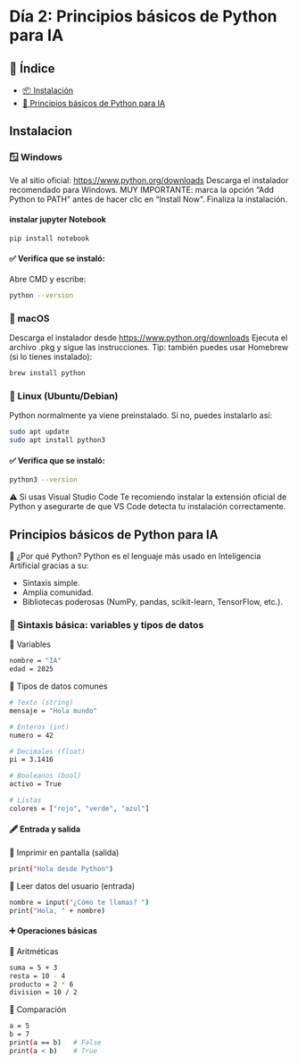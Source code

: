 # Día 2: Principios básicos de Python para IA

## 📌 Índice

- [📦 Instalación](#-instalación)
- [🎯 Principios básicos de Python para IA](#-Principios_básicos_de_Python_para_IA)

## Instalacion

### 🪟 Windows
Ve al sitio oficial: https://www.python.org/downloads
Descarga el instalador recomendado para Windows.
MUY IMPORTANTE: marca la opción “Add Python to PATH” antes de hacer clic en “Install Now”.
Finaliza la instalación.

#### instalar jupyter Notebook
```bash
pip install notebook
```

#### ✅ Verifica que se instaló:
Abre CMD y escribe:
```bash
python --version
```

### 🍎 macOS
Descarga el instalador desde https://www.python.org/downloads
Ejecuta el archivo .pkg y sigue las instrucciones.
Tip: también puedes usar Homebrew (si lo tienes instalado):

```bash
brew install python
```

### 🐧 Linux (Ubuntu/Debian)
Python normalmente ya viene preinstalado. Si no, puedes instalarlo así:
```bash
sudo apt update
sudo apt install python3
```

#### ✅ Verifica que se instaló:
```bash
python3 --version
```

⚠️ Si usas Visual Studio Code
Te recomiendo instalar la extensión oficial de Python y asegurarte de que VS Code detecta tu instalación correctamente.

## Principios básicos de Python para IA
🐍 ¿Por qué Python?
Python es el lenguaje más usado en Inteligencia Artificial gracias a su:
- Sintaxis simple.
- Amplia comunidad.
- Bibliotecas poderosas (NumPy, pandas, scikit-learn, TensorFlow, etc.).

### 🧱 Sintaxis básica: variables y tipos de datos

🔸 Variables
```bash
nombre = "IA"
edad = 2025
```

🔸 Tipos de datos comunes
```bash
# Texto (string)
mensaje = "Hola mundo"

# Enteros (int)
numero = 42

# Decimales (float)
pi = 3.1416

# Booleanos (bool)
activo = True

# Listas
colores = ["rojo", "verde", "azul"]
```

#### 🖋 Entrada y salida
🔹 Imprimir en pantalla (salida)
```bash
print("Hola desde Python")
```

🔹 Leer datos del usuario (entrada)
```bash
nombre = input("¿Cómo te llamas? ")
print("Hola, " + nombre)
```

#### ➕ Operaciones básicas
🔹 Aritméticas
```bash
suma = 5 + 3
resta = 10 - 4
producto = 2 * 6
division = 10 / 2
```

🔹 Comparación
```bash
a = 5
b = 7
print(a == b)   # False
print(a < b)    # True
```
